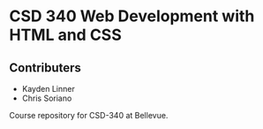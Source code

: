 # CSD 340 Web Development with HTML and CSS

## Contributers
* Kayden Linner
* Chris Soriano

Course repository for CSD-340 at Bellevue.
